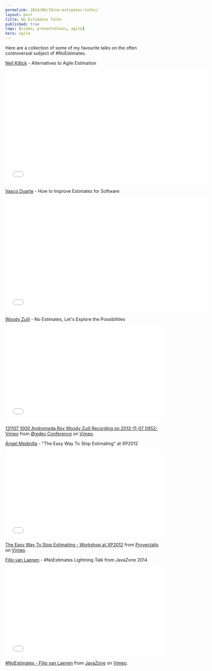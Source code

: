 ```yaml
---
permalink: 2014/06/19/no-estimates-talks/
layout: post
title: No Estimates Talks
published: true
tags: [video, presentations, agile]
hero: agile
---
```


Here are a collection of some of my favourite talks on the often controversial
subject of #NoEstimates.

[Neil Killick](http://www.twitter.com/@neil_killick) - Alternatives to Agile Estimation

<iframe width="640" height="360" src="//www.youtube.com/embed/3YkRkor5a-s?feature=player_detailpage" frameborder="0" allowfullscreen></iframe>

[Vasco Duarte](http://twitter.com/@duarte_vasco) - How to Improve Estimates for Software

<iframe width="640" height="360" src="//www.youtube.com/embed/0SD7Qk4ffPw?feature=player_detailpage" frameborder="0" allowfullscreen></iframe>

[Woody Zuill](http://twitter.com/@WoodyZuill) - No Estimates, Let's Explore the Possibilities

<iframe src="//player.vimeo.com/video/79128724" width="500" height="300" frameborder="0" webkitallowfullscreen mozallowfullscreen allowfullscreen></iframe> <p><a href="http://vimeo.com/79128724">131107 1000 Andromeda Roy Woody Zuill Recording on 2013-11-07 0952-Vimeo</a> from <a href="http://vimeo.com/user4280938">&Oslash;redev Conference</a> on <a href="https://vimeo.com">Vimeo</a>.</p>

[Ángel Medinilla](http://twitter.com/@angel_m) - "The Easy Way To Stop Estimating" at XP2012

<iframe src="//player.vimeo.com/video/42970378" width="500" height="275" frameborder="0" webkitallowfullscreen mozallowfullscreen allowfullscreen></iframe> <p><a href="http://vimeo.com/42970378">The Easy Way To Stop Estimating - Workshop at XP2012</a> from <a href="http://vimeo.com/user3469010">Proyectalis</a> on <a href="https://vimeo.com">Vimeo</a>.</p>

[Filip van Laenen](https://twitter.com/filipvanlaenen) - #NoEstimates Lightning Talk from JavaZone 2014

<iframe src="//player.vimeo.com/video/105869249" width="500" height="281" frameborder="0" webkitallowfullscreen mozallowfullscreen allowfullscreen></iframe> <p><a href="http://vimeo.com/105869249">#NoEstimates - Filip van Laenen</a> from <a href="http://vimeo.com/javazone">JavaZone</a> on <a href="https://vimeo.com">Vimeo</a>.</p>

